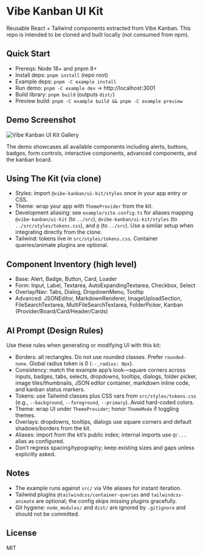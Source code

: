 # Vibe Kanban UI Kit

Reusable React + Tailwind components extracted from Vibe Kanban. This repo is intended to be cloned and built locally (not consumed from npm).

## Quick Start

- Prereqs: Node 18+ and pnpm 8+
- Install deps: `pnpm install` (repo root)
- Example deps: `pnpm -C example install`
- Run demo: `pnpm -C example dev` → http://localhost:3001
- Build library: `pnpm build` (outputs `dist/`)
- Preview build: `pnpm -C example build && pnpm -C example preview`

## Demo Screenshot

![Vibe Kanban UI Kit Gallery](https://github.com/user-attachments/assets/6e00e9b6-52be-4947-88d1-e4b24d8a73b4)

The demo showcases all available components including alerts, buttons, badges, form controls, interactive components, advanced components, and the kanban board.

## Using The Kit (via clone)

- Styles: import `@vibe-kanban/ui-kit/styles` once in your app entry or CSS.
- Theme: wrap your app with `ThemeProvider` from the kit.
- Development aliasing: see `example/vite.config.ts` for aliases mapping `@vibe-kanban/ui-kit` (to `../src`), `@vibe-kanban/ui-kit/styles` (to `../src/styles/tokens.css`), and `@` (to `../src`). Use a similar setup when integrating directly from the clone.
- Tailwind: tokens live in `src/styles/tokens.css`. Container queries/animate plugins are optional.

## Component Inventory (high level)

- Base: Alert, Badge, Button, Card, Loader
- Form: Input, Label, Textarea, AutoExpandingTextarea, Checkbox, Select
- Overlay/Nav: Tabs, Dialog, DropdownMenu, Tooltip
- Advanced: JSONEditor, MarkdownRenderer, ImageUploadSection, FileSearchTextarea, MultiFileSearchTextarea, FolderPicker, Kanban (Provider/Board/Card/Header/Cards)

## AI Prompt (Design Rules)

Use these rules when generating or modifying UI with this kit:

- Borders: all rectangles. Do not use rounded classes. Prefer `rounded-none`. Global radius token is 0 (`--_radius: 0px`).
- Consistency: match the example app’s look—square corners across inputs, badges, tabs, selects, dropdowns, tooltips, dialogs, folder picker, image tiles/thumbnails, JSON editor container, markdown inline code, and kanban status markers.
- Tokens: use Tailwind classes plus CSS vars from `src/styles/tokens.css` (e.g., `--background`, `--foreground`, `--primary`). Avoid hard-coded colors.
- Theme: wrap UI under `ThemeProvider`; honor `ThemeMode` if toggling themes.
- Overlays: dropdowns, tooltips, dialogs use square corners and default shadows/borders from the kit.
- Aliases: import from the kit’s public index; internal imports use `@/...` alias as configured.
- Don’t regress spacing/typography; keep existing sizes and gaps unless explicitly asked.

## Notes

- The example runs against `src/` via Vite aliases for instant iteration.
- Tailwind plugins `@tailwindcss/container-queries` and `tailwindcss-animate` are optional; the config skips missing plugins gracefully.
- Git hygiene: `node_modules/` and `dist/` are ignored by `.gitignore` and should not be committed.

## License

MIT
